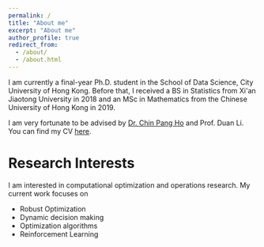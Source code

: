 ```yaml
---
permalink: /
title: "About me"
excerpt: "About me"
author_profile: true
redirect_from: 
  - /about/
  - /about.html
---
```


I am currently a final-year Ph.D. student in the School of Data Science, City University of Hong Kong. Before that, I received a BS in Statistics from Xi'an Jiaotong University in 2018 and an MSc in Mathematics from the Chinese University of Hong Kong in 2019. 

I am very fortunate to be advised by [Dr. Chin Pang Ho](https://sites.google.com/view/clint-chin-pang-ho/home) and Prof. Duan Li. You can find my CV [here](../assets/CV_en_Wang_Qiuhao_out.pdf).


Research Interests
======
I am interested in computational optimization and operations research. My current work focuses on 
- Robust Optimization
- Dynamic decision making
- Optimization algorithms
- Reinforcement Learning
